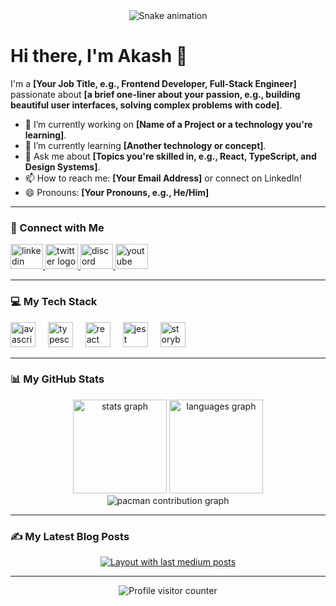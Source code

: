 <!-- 
  The snake animation is a great eye-catcher at the top!
-->
<div align="center">
  <img src="https://raw.githubusercontent.com/akash-1724/akash-1724/output/snake.svg" alt="Snake animation" />
</div>

# Hi there, I'm Akash 👋

I'm a **[Your Job Title, e.g., Frontend Developer, Full-Stack Engineer]** passionate about **[a brief one-liner about your passion, e.g., building beautiful user interfaces, solving complex problems with code]**.

- 🔭 I’m currently working on **[Name of a Project or a technology you're learning]**.
- 🌱 I’m currently learning **[Another technology or concept]**.
- 💬 Ask me about **[Topics you're skilled in, e.g., React, TypeScript, and Design Systems]**.
- 📫 How to reach me: **[Your Email Address]** or connect on LinkedIn!
- 😄 Pronouns: **[Your Pronouns, e.g., He/Him]**

---

### 🤝 Connect with Me

<div align="left">
  <a href="https://linkedin.com/in/[your-linkedin-username]" target="_blank">
    <img src="https://raw.githubusercontent.com/maurodesouza/profile-readme-generator/master/src/assets/icons/social/linkedin/default.svg" width="52" height="40" alt="linkedin logo" />
  </a>
  <a href="https://twitter.com/[your-twitter-username]" target="_blank">
    <img src="https://raw.githubusercontent.com/maurodesouza/profile-readme-generator/master/src/assets/icons/social/twitter/default.svg" width="52" height="40" alt="twitter logo" />
  </a>
  <a href="https://discord.com/users/[your-discord-id]" target="_blank">
    <img src="https://raw.githubusercontent.com/maurodesouza/profile-readme-generator/master/src/assets/icons/social/discord/default.svg" width="52" height="40" alt="discord logo" />
  </a>
  <a href="https://www.youtube.com/c/[your-youtube-channel]" target="_blank">
    <img src="https://raw.githubusercontent.com/maurodesouza/profile-readme-generator/master/src/assets/icons/social/youtube/default.svg" width="52" height="40" alt="youtube logo" />
  </a>
</div>

---

### 💻 My Tech Stack

<div align="left">
  <img src="https://cdn.jsdelivr.net/gh/devicons/devicon/icons/javascript/javascript-original.svg" height="40" alt="javascript logo" />
  <img width="12" />
  <img src="https://cdn.jsdelivr.net/gh/devicons/devicon/icons/typescript/typescript-original.svg" height="40" alt="typescript logo" />
  <img width="12" />
  <img src="https://cdn.jsdelivr.net/gh/devicons/devicon/icons/react/react-original.svg" height="40" alt="react logo" />
  <img width="12" />
  <img src="https://cdn.jsdelivr.net/gh/devicons/devicon/icons/jest/jest-plain.svg" height="40" alt="jest logo" />
  <img width="12" />
  <img src="https://cdn.jsdelivr.net/gh/devicons/devicon/icons/storybook/storybook-original.svg" height="40" alt="storybook logo" />
  <!-- Add any other technologies you use! -->
</div>

---

### 📊 My GitHub Stats

<div align="center">
  <img src="https://github-readme-stats.vercel.app/api?username=akash-1724&hide_title=false&hide_rank=false&show_icons=true&include_all_commits=true&count_private=true&disable_animations=false&theme=dracula&locale=en&hide_border=false" height="150" alt="stats graph" />
  <img src="https://github-readme-stats.vercel.app/api/top-langs?username=akash-1724&locale=en&hide_title=false&layout=compact&card_width=320&langs_count=5&theme=dracula&hide_border=false" height="150" alt="languages graph" />
</div>

<div align="center">
  <picture>
    <source media="(prefers-color-scheme: dark)" srcset="https://raw.githubusercontent.com/akash-1724/akash-1724/output/pacman-contribution-graph-dark.svg">
    <source media="(prefers-color-scheme: light)" srcset="https://raw.githubusercontent.com/akash-1724/akash-1724/output/pacman-contribution-graph.svg">
    <img alt="pacman contribution graph" src="https://raw.githubusercontent.com/akash-1724/akash-1724/output/pacman-contribution-graph.svg">
  </picture>
</div>

---

### ✍️ My Latest Blog Posts

<!-- BLOG-POST-LIST:START -->
<div align="center">
  <a href="https://github-read-medium-git-main.pahlevikun.vercel.app/latest?limit=4">
    <img src="https://github-read-medium-git-main.pahlevikun.vercel.app/latest?limit=4" alt="Layout with last medium posts" />
  </a>
</div>
<!-- BLOG-POST-LIST:END -->

---

<div align="center">
  <img src="https://profile-counter.glitch.me/akash-1724/count.svg?" alt="Profile visitor counter" />
</div>
